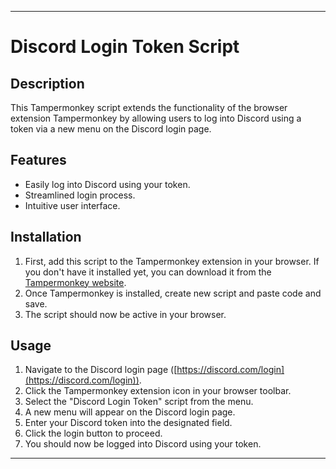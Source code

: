 

---

# Discord Login Token Script

## Description

This Tampermonkey script extends the functionality of the browser extension Tampermonkey by allowing users to log into Discord using a token via a new menu on the Discord login page.

## Features

- Easily log into Discord using your token.
- Streamlined login process.
- Intuitive user interface.


## Installation

1. First, add this script to the Tampermonkey extension in your browser. If you don't have it installed yet, you can download it from the [Tampermonkey website](https://www.tampermonkey.net).
2. Once Tampermonkey is installed, create new script and paste code and save.
3. The script should now be active in your browser.

## Usage

1. Navigate to the Discord login page ([https://discord.com/login](https://discord.com/login)).
2. Click the Tampermonkey extension icon in your browser toolbar.
3. Select the "Discord Login Token" script from the menu.
4. A new menu will appear on the Discord login page.
5. Enter your Discord token into the designated field.
6. Click the login button to proceed.
7. You should now be logged into Discord using your token.

---

